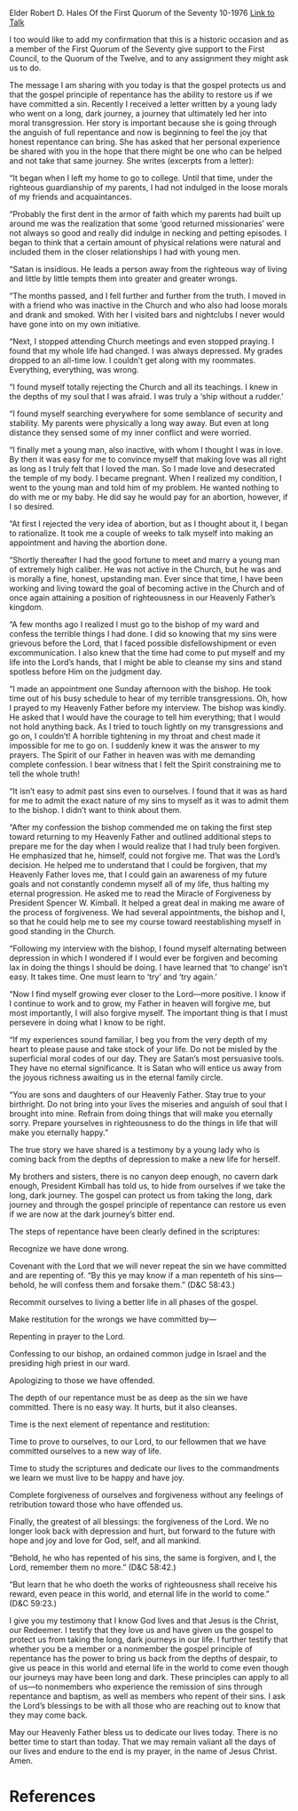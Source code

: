 Elder Robert D. Hales
Of the First Quorum of the Seventy
10-1976
[Link to Talk](https://www.churchofjesuschrist.org/study/general-conference/1976/10/the-lord-offers-everyone-a-way-back-from-sin?lang=eng)

I too would like to add my confirmation that this is a historic occasion and as a member of the First Quorum of the Seventy give support to the First Council, to the Quorum of the Twelve, and to any assignment they might ask us to do.

The message I am sharing with you today is that the gospel protects us and that the gospel principle of repentance has the ability to restore us if we have committed a sin. Recently I received a letter written by a young lady who went on a long, dark journey, a journey that ultimately led her into moral transgression. Her story is important because she is going through the anguish of full repentance and now is beginning to feel the joy that honest repentance can bring. She has asked that her personal experience be shared with you in the hope that there might be one who can be helped and not take that same journey. She writes (excerpts from a letter):

“It began when I left my home to go to college. Until that time, under the righteous guardianship of my parents, I had not indulged in the loose morals of my friends and acquaintances.

“Probably the first dent in the armor of faith which my parents had built up around me was the realization that some ‘good returned missionaries’ were not always so good and really did indulge in necking and petting episodes. I began to think that a certain amount of physical relations were natural and included them in the closer relationships I had with young men.

“Satan is insidious. He leads a person away from the righteous way of living and little by little tempts them into greater and greater wrongs.

“The months passed, and I fell further and further from the truth. I moved in with a friend who was inactive in the Church and who also had loose morals and drank and smoked. With her I visited bars and nightclubs I never would have gone into on my own initiative.

“Next, I stopped attending Church meetings and even stopped praying. I found that my whole life had changed. I was always depressed. My grades dropped to an all-time low. I couldn’t get along with my roommates. Everything, everything, was wrong.

“I found myself totally rejecting the Church and all its teachings. I knew in the depths of my soul that I was afraid. I was truly a ‘ship without a rudder.’

“I found myself searching everywhere for some semblance of security and stability. My parents were physically a long way away. But even at long distance they sensed some of my inner conflict and were worried.

“I finally met a young man, also inactive, with whom I thought I was in love. By then it was easy for me to convince myself that making love was all right as long as I truly felt that I loved the man. So I made love and desecrated the temple of my body. I became pregnant. When I realized my condition, I went to the young man and told him of my problem. He wanted nothing to do with me or my baby. He did say he would pay for an abortion, however, if I so desired.

“At first I rejected the very idea of abortion, but as I thought about it, I began to rationalize. It took me a couple of weeks to talk myself into making an appointment and having the abortion done.

“Shortly thereafter I had the good fortune to meet and marry a young man of extremely high caliber. He was not active in the Church, but he was and is morally a fine, honest, upstanding man. Ever since that time, I have been working and living toward the goal of becoming active in the Church and of once again attaining a position of righteousness in our Heavenly Father’s kingdom.

“A few months ago I realized I must go to the bishop of my ward and confess the terrible things I had done. I did so knowing that my sins were grievous before the Lord, that I faced possible disfellowshipment or even excommunication. I also knew that the time had come to put myself and my life into the Lord’s hands, that I might be able to cleanse my sins and stand spotless before Him on the judgment day.

“I made an appointment one Sunday afternoon with the bishop. He took time out of his busy schedule to hear of my terrible transgressions. Oh, how I prayed to my Heavenly Father before my interview. The bishop was kindly. He asked that I would have the courage to tell him everything; that I would not hold anything back. As I tried to touch lightly on my transgressions and go on, I couldn’t! A horrible tightening in my throat and chest made it impossible for me to go on. I suddenly knew it was the answer to my prayers. The Spirit of our Father in heaven was with me demanding complete confession. I bear witness that I felt the Spirit constraining me to tell the whole truth!

“It isn’t easy to admit past sins even to ourselves. I found that it was as hard for me to admit the exact nature of my sins to myself as it was to admit them to the bishop. I didn’t want to think about them.

“After my confession the bishop commended me on taking the first step toward returning to my Heavenly Father and outlined additional steps to prepare me for the day when I would realize that I had truly been forgiven. He emphasized that he, himself, could not forgive me. That was the Lord’s decision. He helped me to understand that I could be forgiven, that my Heavenly Father loves me, that I could gain an awareness of my future goals and not constantly condemn myself all of my life, thus halting my eternal progression. He asked me to read the Miracle of Forgiveness by President Spencer W. Kimball. It helped a great deal in making me aware of the process of forgiveness. We had several appointments, the bishop and I, so that he could help me to see my course toward reestablishing myself in good standing in the Church.

“Following my interview with the bishop, I found myself alternating between depression in which I wondered if I would ever be forgiven and becoming lax in doing the things I should be doing. I have learned that ‘to change’ isn’t easy. It takes time. One must learn to ‘try’ and ‘try again.’

“Now I find myself growing ever closer to the Lord—more positive. I know if I continue to work and to grow, my Father in heaven will forgive me, but most importantly, I will also forgive myself. The important thing is that I must persevere in doing what I know to be right.

“If my experiences sound familiar, I beg you from the very depth of my heart to please pause and take stock of your life. Do not be misled by the superficial moral codes of our day. They are Satan’s most persuasive tools. They have no eternal significance. It is Satan who will entice us away from the joyous richness awaiting us in the eternal family circle.

“You are sons and daughters of our Heavenly Father. Stay true to your birthright. Do not bring into your lives the miseries and anguish of soul that I brought into mine. Refrain from doing things that will make you eternally sorry. Prepare yourselves in righteousness to do the things in life that will make you eternally happy.”

The true story we have shared is a testimony by a young lady who is coming back from the depths of depression to make a new life for herself.

My brothers and sisters, there is no canyon deep enough, no cavern dark enough, President Kimball has told us, to hide from ourselves if we take the long, dark journey. The gospel can protect us from taking the long, dark journey and through the gospel principle of repentance can restore us even if we are now at the dark journey’s bitter end.

The steps of repentance have been clearly defined in the scriptures:





Recognize we have done wrong.





Covenant with the Lord that we will never repeat the sin we have committed and are repenting of. “By this ye may know if a man repenteth of his sins—behold, he will confess them and forsake them.” (D&C 58:43.)





Recommit ourselves to living a better life in all phases of the gospel.





Make restitution for the wrongs we have committed by—





Repenting in prayer to the Lord.





Confessing to our bishop, an ordained common judge in Israel and the presiding high priest in our ward.





Apologizing to those we have offended.









The depth of our repentance must be as deep as the sin we have committed. There is no easy way. It hurts, but it also cleanses.





Time is the next element of repentance and restitution:





Time to prove to ourselves, to our Lord, to our fellowmen that we have committed ourselves to a new way of life.





Time to study the scriptures and dedicate our lives to the commandments we learn we must live to be happy and have joy.









Complete forgiveness of ourselves and forgiveness without any feelings of retribution toward those who have offended us.





Finally, the greatest of all blessings: the forgiveness of the Lord. We no longer look back with depression and hurt, but forward to the future with hope and joy and love for God, self, and all mankind.





“Behold, he who has repented of his sins, the same is forgiven, and I, the Lord, remember them no more.” (D&C 58:42.)

“But learn that he who doeth the works of righteousness shall receive his reward, even peace in this world, and eternal life in the world to come.” (D&C 59:23.)

I give you my testimony that I know God lives and that Jesus is the Christ, our Redeemer. I testify that they love us and have given us the gospel to protect us from taking the long, dark journeys in our life. I further testify that whether you be a member or a nonmember the gospel principle of repentance has the power to bring us back from the depths of despair, to give us peace in this world and eternal life in the world to come even though our journeys may have been long and dark. These principles can apply to all of us—to nonmembers who experience the remission of sins through repentance and baptism, as well as members who repent of their sins. I ask the Lord’s blessings to be with all those who are reaching out to know that they may come back.

May our Heavenly Father bless us to dedicate our lives today. There is no better time to start than today. That we may remain valiant all the days of our lives and endure to the end is my prayer, in the name of Jesus Christ. Amen.

# References
